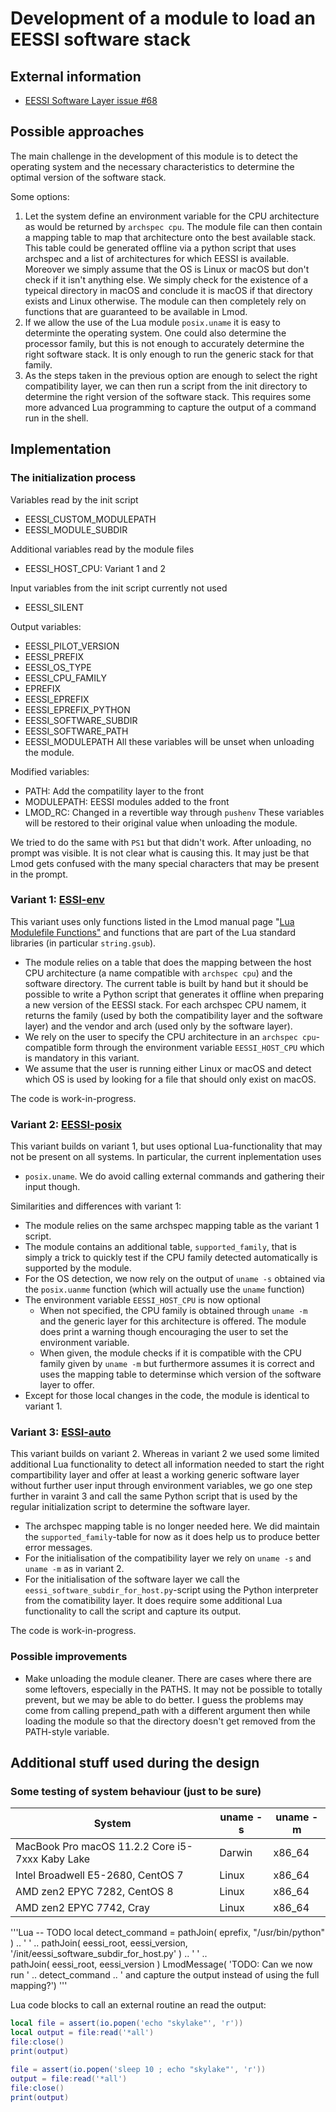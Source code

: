 # Development of a module to load an EESSI software stack

## External information

  * [EESSI Software Layer issue #68](https://github.com/EESSI/software-layer/issues/68)

## Possible approaches

The main challenge in the development of this module is to detect the operating system and the necessary characteristics to determine the optimal version of the software stack.

Some options:
  1. Let the system define an environment variable for the CPU architecture as would be returned 
     by ``archspec cpu``. The module file can then contain a mapping table to map that architecture 
     onto the best available stack. This table could be generated offline via a python script that 
     uses archspec and a list of architectures for which EESSI is available. 
     Moreover we simply assume that the OS is Linux or macOS but don't check if it isn't
     anything else. We simply check for the existence of a typeical directory in macOS and conclude
     it is macOS if that directory exists and Linux otherwise.
     The module can then completely rely on functions that are guaranteed to be available in Lmod.
  2. If we allow the use of the Lua module ``posix.uname`` it is easy to determinte the 
     operating system. One could also determine the processor family, but this is not enough
     to accurately determine the right software stack. It is only enough to run the generic stack
     for that family.
  3. As the steps taken in the previous option are enough to select the right compatibility
     layer, we can then run a script from the init directory to determine the right version of 
     the software stack. This requires some more advanced Lua programming to capture the output
     of a command run in the shell.

## Implementation

### The initialization process

Variables read by the init script
  * EESSI_CUSTOM_MODULEPATH
  * EESSI_MODULE_SUBDIR

Additional variables read by the module files
  * EESSI_HOST_CPU: Variant 1 and 2

Input variables from the init script currently not used
  * EESSI_SILENT

Output variables:
  * EESSI_PILOT_VERSION
  * EESSI_PREFIX
  * EESSI_OS_TYPE
  * EESSI_CPU_FAMILY
  * EPREFIX
  * EESSI_EPREFIX
  * EESSI_EPREFIX_PYTHON
  * EESSI_SOFTWARE_SUBDIR
  * EESSI_SOFTWARE_PATH
  * EESSI_MODULEPATH
All these variables will be unset when unloading the module.

Modified variables:
  * PATH: Add the compatility layer to the front
  * MODULEPATH: EESSI modules added to the front
  * LMOD_RC: Changed in a revertible way through ``pushenv``
These variables will be restored to their original value when unloading the module.

We tried to do the same with ``PS1`` but that didn't work. After unloading, no prompt was visible. It is not clear what is causing this. It may just be that Lmod gets confused with the many special characters that may be present in the prompt.

### Variant 1: [ESSI-env](EESSI-env)

This variant uses only functions listed in the Lmod manual page 
"[Lua Modulefile Functions"](https://lmod.readthedocs.io/en/latest/050_lua_modulefiles.html)
and functions that are part of the Lua standard libraries (in particular ``string.gsub``).

  * The module relies on a table that does the mapping between the host CPU architecture
    (a name compatible with ``archspec cpu``) and the software directory. The current 
    table is built by hand but it should be possible to write a Python script that generates 
    it offline when preparing a new version of the EESSI stack. For each 
    archspec CPU namem, it returns the family (used by both the compatibility layer and the 
    software layer) and the vendor and arch (used only by the software layer).
  * We rely on the user to specify the CPU architecture in an ``archspec cpu``-compatible
    form through the environment variable ``EESSI_HOST_CPU`` which is mandatory in this variant.
  * We assume that the user is running either Linux or macOS and detect which OS is used 
    by looking for a file that should only exist on macOS.

The code is work-in-progress.

### Variant 2: [EESSI-posix](EESSI-posix)

This variant builds on variant 1, but uses optional Lua-functionality that may not be
present on all systems. In particular, the current inplementation uses
  * ``posix.uname``.
We do avoid calling external commands and gathering their input though.

Similarities and differences with variant 1:
  * The module relies on the same archspec mapping table as the variant 1 script.
  * The module contains an additional table, ``supported_family``, that is simply a 
    trick to quickly test if the CPU family detected automatically is supported by the
    module.
  * For the OS detection, we now rely on the output of ``uname -s`` obtained via the
    ``posix.uanme`` function (which will actually use the ``uname`` function)
  * The environment variable ``EESSI_HOST_CPU`` is now optional
      * When not specified, the CPU family is obtained through ``uname -m`` and the 
        generic layer for this architecture is offered. The module does print a warning
        though encouraging the user to set the environment variable.
      * When given, the module checks if it is compatible with the CPU family given by
        ``uname -m`` but furthermore assumes it is correct and uses the mapping table
        to determinse which version of the software layer to offer.
  * Except for those local changes in the code, the module is identical to variant 1.

### Variant 3: [ESSI-auto](EESSI-auto)

This variant builds on variant 2. Whereas in variant 2 we used some limited additional Lua functionality to detect all information needed to start the right compartibility layer and offer at least a working generic software layer without further user input through environment variables, we go one step further in varaint 3 and call the same Python script that is used by the regular initialization script to determine the software layer.

  * The archspec mapping table is no longer needed here. We did maintain the 
    ``supported_family``-table for now as it does help us to produce better error messages.
  * For the initialisation of the compatibility layer we rely on ``uname -s`` and 
    ``uname -m`` as in variant 2.
  * For the initialisation of the software layer we call the 
    ``eessi_software_subdir_for_host.py``-script using the Python interpreter from the comatibility layer. It does require some additional Lua functionality to call the script and capture its output.

The code is work-in-progress.

### Possible improvements

  * Make unloading the module cleaner. There are cases where there are some leftovers, especially in the PATHS.
    It may not be possible to totally prevent, but we may be able to do better. I guess the problems may come
    from calling prepend_path with a different argument then while loading the module so that the directory doesn't
    get removed from the PATH-style variable.

## Additional stuff used during the design

### Some testing of system behaviour (just to be sure)

| System                                          | uname -s | uname -m |
|-------------------------------------------------|----------|----------|
| MacBook Pro macOS 11.2.2 Core i5-7xxx Kaby Lake | Darwin   | x86_64   |
| Intel Broadwell E5-2680, CentOS 7               | Linux    | x86_64   |
| AMD zen2 EPYC 7282, CentOS 8                    | Linux    | x86_64   |
| AMD zen2 EPYC 7742, Cray                        | Linux    | x86_64   |

'''Lua
-- TODO
local detect_command = pathJoin( eprefix, "/usr/bin/python" ) .. ' ' ..
                       pathJoin( eessi_root, eessi_version, '/init/eessi_software_subdir_for_host.py' ) .. ' ' ..  
                       pathJoin( eessi_root, eessi_version )
LmodMessage( 'TODO: Can we now run ' .. detect_command .. ' and capture the output instead of using the full mapping?')
'''

Lua code blocks to call an external routine an read the output:
```Lua
local file = assert(io.popen('echo "skylake"', 'r'))
local output = file:read('*all')
file:close()
print(output)
```
```Lua
file = assert(io.popen('sleep 10 ; echo "skylake"', 'r'))
output = file:read('*all')
file:close()
print(output)
```



